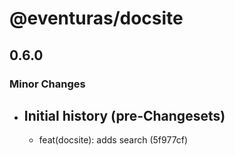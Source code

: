 # @eventuras/docsite

## 0.6.0

### Minor Changes

- ## Initial history (pre-Changesets)
  - feat(docsite): adds search (5f977cf)
